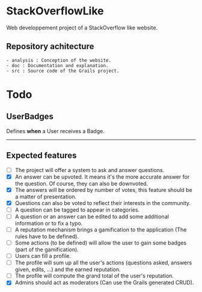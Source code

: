 # StackOverflowLike

Web developpement project of a StackOverflow like website.

## Repository achitecture
	- analysis : Conception of the website.
	- doc : Documentation and explanation.
	- src : Source code of the Grails project.
	
# Todo

## UserBadges
Defines **when** a User receives a Badge.

------

## Expected features

- [ ] The project will offer a system to ask and answer questions.
- [x] An answer can be upvoted. It means it's the more accurate answer for the question. Of course, they can also be downvoted.
- [x] The answers will be ordered by number of votes, this feature should be a matter of presentation.
- [x] Questions can also be voted to reflect their interests in the community.
- [ ] A question can be tagged to appear in categories.
- [ ] A question or an answer can be edited to add some additional information or to fix a typo.
- [ ] A reputation mechanism brings a gamification to the application (The rules have to be defined).
- [ ] Some actions (to be defined) will allow the user to gain some badges (part of the gamification).
- [ ] Users can fill a profile.
- [ ] The profile will sum up all the user's actions (questions asked, answers given, edits, ...) and the earned reputation.
- [ ] The profile will compute the grand total of the user's reputation.
- [x] Admins should act as moderators (Can use the Grails generated CRUD).
